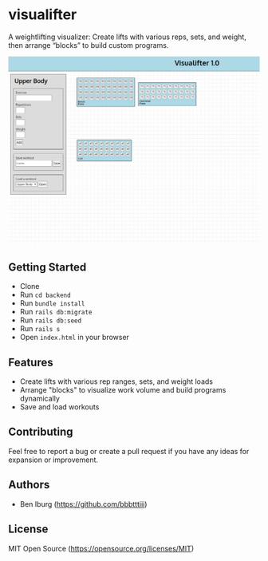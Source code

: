 # visualifter
A weightlifting visualizer: Create lifts with various reps, sets, and weight, then arrange “blocks” to build custom programs.

![visualifter](frontend/images/visualifter-gif.gif "Visualifter")

## Getting Started

- Clone
- Run `cd backend`
- Run `bundle install`
- Run `rails db:migrate`
- Run `rails db:seed`
- Run `rails s`
- Open `index.html` in your browser

## Features

- Create lifts with various rep ranges, sets, and weight loads
- Arrange "blocks" to visualize work volume and build programs dynamically
- Save and load workouts

## Contributing

Feel free to report a bug or create a pull request if you have any ideas for expansion or improvement.

## Authors

- Ben Iburg (https://github.com/bbbtttiii)

## License

MIT Open Source (https://opensource.org/licenses/MIT)